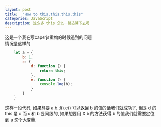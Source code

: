 ```yaml
---
layout: post
title:  "How to this.this.this.this"
categories: JavaScript
description: 这么多 this 怎么一路追溯下去呢
---
```


这是一个我在写caperjs重构的时候遇到的问题  
情况是这样的

```js
    let a = {
        b: 1,
        c: {
            d: function () {
                return this;
            },
            e: function () {
                console.log(b);
            }
        }
    }
```

这样一段代码, 如果想要 a.b.d().e() 可以返回 b 的值的话我们就成功了, 但是 d 的 this 是 c 而 c 和 b 是同级的, 如果想要用 X.b 的方法获得 b 的值我们就需要定位到 a 这个大变量. 